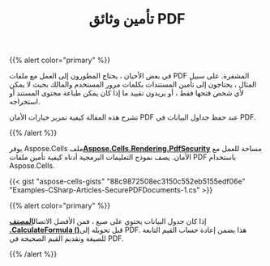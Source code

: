 ﻿---
title: تأمين وثائق PDF
type: docs
weight: 120
url: /ar/net/secure-pdf-documents/
---
{{% alert color="primary" %}}

في بعض الأحيان ، يحتاج المطورون إلى العمل مع ملفات PDF المشفرة. على سبيل المثال ، يحتاجون إلى تأمين المستندات بكلمات مرور المستخدم والمالك بحيث لا يمكن لأي شخص فتحها فقط ، أو يريدون تقييد ما إذا كان يمكن طباعة محتوى المستند أو استخراجه.

تشرح هذه المقالة كيفية تمرير خيارات الأمان PDF عند حفظ جداول البيانات في PDF.

{{% /alert %}}

 يوفر Aspose.Cells ملف[**Aspose.Cells.Rendering.PdfSecurity**](https://reference.aspose.com/cells/net/aspose.cells.rendering.pdfsecurity) مساحة للعمل مع الأمان. يصف نموذج التعليمات البرمجية أدناه كيفية تأمين ملفات PDF باستخدام Aspose.Cells.

{{< gist "aspose-cells-gists" "88c9872508ec3150c552eb5155edf06e" "Examples-CSharp-Articles-SecurePDFDocuments-1.cs" >}}

{{% alert color="primary" %}}

 إذا كان جدول البيانات يحتوي على صيغ ، فمن الأفضل الاتصال[**المصنف .CalculateFormula ()**](https://reference.aspose.com/cells/net/aspose.cells/workbook/methods/calculateformula)قبل تحويله إلى PDF. هذا يضمن إعادة حساب القيم التابعة للصيغة وتقديم القيم الصحيحة في PDF.

{{% /alert %}}
